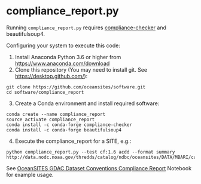 # compliance_report.py

Running `compliance_report.py` requires [compliance-checker](https://github.com/ioos/compliance-checker)
and beautifulsoup4. 

Configuring your system to execute this code:

1. Install Anaconda Python 3.6 or higher from https://www.anaconda.com/download
2. Clone this repository (You may need to install git. See https://desktop.github.com/):

```
git clone https://github.com/oceansites/software.git
cd software/compliance_report
```

3. Create a Conda environment and install required software:

```
conda create --name compliance_report
source activate compliance_report
conda install -c conda-forge compliance-checker
conda install -c conda-forge beautifulsoup4
```

4. Execute the compliance_report for a SITE, e.g.:

```
python compliance_report.py --test cf:1.6 acdd --format summary http://data.nodc.noaa.gov/thredds/catalog/ndbc/oceansites/DATA/MBARI/catalog.xml
```

See [OceanSITES GDAC Dataset Conventions Compliance Report](GDAC_compliance_report.ipynb)
Notebook for example usage.


